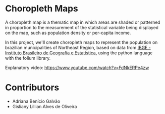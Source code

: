 # Choropleth Maps

A choropleth map is a thematic map in which areas are shaded or patterned in proportion to the measurement of the statistical variable being displayed on the map, such as population density or per-capita income.

In this project, we'll create choropleth maps to represent the population on brazilian municipalities of Northeast Region, based on data from [IBGE - Instituto Brasileiro de Geografia e Estatística](https://downloads.ibge.gov.br/downloads_estatisticas.htm), using the python language with the folium library.

Explanatory video: https://www.youtube.com/watch?v=FdNkERPe4zw

# Contributors

* Adriana Benício Galvão
* Gisliany Lillian Alves de Oliveira
